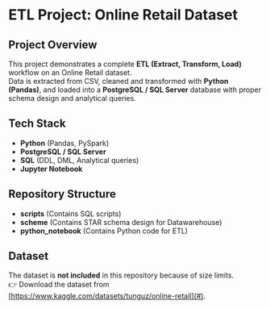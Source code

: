 # ETL Project: Online Retail Dataset

## Project Overview
This project demonstrates a complete **ETL (Extract, Transform, Load)** workflow on an Online Retail dataset.  
Data is extracted from CSV, cleaned and transformed with **Python (Pandas)**, and loaded into a **PostgreSQL / SQL Server** database with proper schema design and analytical queries.


## Tech Stack
- **Python** (Pandas, PySpark)
- **PostgreSQL / SQL Server**
- **SQL** (DDL, DML, Analytical queries)
- **Jupyter Notebook**


## Repository Structure
- **scripts** (Contains SQL scripts)
- **scheme** (Contains STAR schema design for Datawarehouse)
- **python_notebook** (Contains Python code for ETL)


## Dataset
The dataset is **not included** in this repository because of size limits.  
👉 Download the dataset from [https://www.kaggle.com/datasets/tunguz/online-retail](#).




